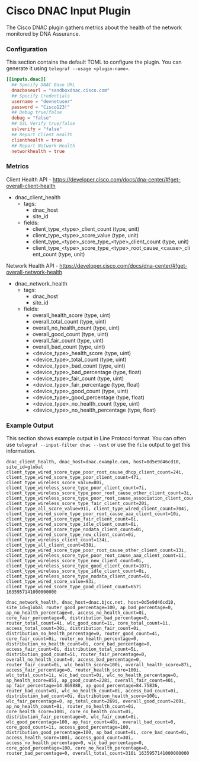 # Cisco DNAC Input Plugin

The Cisco DNAC plugin gathers metrics about the health of the network monitored
by DNA Assurance.

### Configuration

This section contains the default TOML to configure the plugin.  You can
generate it using `telegraf --usage <plugin-name>`.

```toml
[[inputs.dnac]]
  ## Specify DNAC Base URL
  dnacbaseurl = "sandboxdnac.cisco.com"
  ## Specify Credentials
  username = "devnetuser"
  password = "Cisco123!"
  ## Debug true/false
  debug = "false"
  ## SSL Verify true/false
  sslverify = "false"
  ## Report Client Health
  clienthealth = true
  ## Report Network Health
  networkhealth = true
```

### Metrics

Client Health API - 
https://developer.cisco.com/docs/dna-center/#!get-overall-client-health

- dnac_client_health
  - tags:
    - dnac_host
    - site_id
  - fields:
    - client_type_\<type\>_client_count (type, unit)
    - client_type_\<type\>_score_value (type, unit)
    - client_type_\<type\>_score_type\_\<type\>_client_count (type, unit)
    - client_type_\<type\>_score_type\_\<type>_root_cause\_\<cause\>_client_count (type, unit)

Network Health API - 
https://developer.cisco.com/docs/dna-center/#!get-overall-network-health

- dnac_network_health
  - tags:
    - dnac_host
    - site_id
  - fields:
    - overall_health_score (type, uint)
    - overall_total_count (type, uint)
    - overall_no_health_count (type, uint)
    - overall_good_count (type, uint)
    - overall_fair_count (type, uint)
    - overall_bad_count (type, uint)
    - \<device_type\>_health_score (type, uint)
    - \<device_type\>_total_count (type, uint)
    - \<device_type\>_bad_count (type, uint)
    - \<device_type\>_bad_percentage (type, float)
    - \<device_type\>_fair_count (type, uint)
    - \<device_type\>_fair_percentage (type, float)
    - \<device_type\>_good_count (type, uint)
    - \<device_type\>_good_percentage (type, float)
    - \<device_type\>_no_health_count (type, uint)
    - \<device_type\>_no_health_percentage (type, float)

### Example Output

This section shows example output in Line Protocol format.  You can often use
`telegraf --input-filter dnac --test` or use the `file` output to get
this information.

```
dnac_client_health, dnac_host=dnac.example.com, host=0d5e9d46cd10, site_id=global client_type_wired_score_type_poor_root_cause_dhcp_client_count=24i, client_type_wired_score_type_poor_client_count=47i, client_type_wireless_score_value=80i, client_type_wireless_score_type_poor_client_count=7i, client_type_wireless_score_type_poor_root_cause_other_client_count=3i, client_type_wireless_score_type_poor_root_cause_association_client_count=3i, client_type_wireless_score_type_fair_client_count=20i, client_type_all_score_value=91i, client_type_wired_client_count=704i, client_type_wired_score_type_poor_root_cause_aaa_client_count=10i, client_type_wired_score_type_fair_client_count=0i, client_type_wired_score_type_idle_client_count=0i, client_type_wired_score_type_nodata_client_count=0i, client_type_wired_score_type_new_client_count=0i, client_type_wireless_client_count=134i, client_type_all_client_count=838i, client_type_wired_score_type_poor_root_cause_other_client_count=13i, client_type_wireless_score_type_poor_root_cause_aaa_client_count=1i, client_type_wireless_score_type_new_client_count=0i, client_type_wireless_score_type_good_client_count=107i, client_type_wireless_score_type_idle_client_count=0i, client_type_wireless_score_type_nodata_client_count=0i, client_type_wired_score_value=93i, client_type_wired_score_type_good_client_count=657i 1635957141000000000

dnac_network_health, dnac_host=dnac.bjcc.net, host=0d5e9d46cd10, site_id=global router_good_percentage=100, ap_bad_percentage=0, ap_no_health_percentage=0, access_no_health_count=0i, core_fair_percentage=0, distribution_bad_percentage=0, router_total_count=4i, wlc_good_count=1i, core_total_count=1i, access_total_count=30i, distribution_fair_count=0i, distribution_no_health_percentage=0, router_good_count=4i, core_fair_count=0i, router_no_health_percentage=0, distribution_no_health_count=0i, core_bad_percentage=0, access_fair_count=0i, distribution_total_count=5i, distribution_good_count=5i, router_fair_percentage=0, overall_no_health_count=0, access_bad_percentage=0, router_fair_count=0i, wlc_health_score=100i, overall_health_score=87i, access_fair_percentage=0, router_health_score=100i, wlc_total_count=1i, wlc_bad_count=0i, wlc_no_health_percentage=0, ap_health_score=85i, ap_good_count=228i, overall_fair_count=40i, ap_fair_percentage=14.869888, ap_good_percentage=84.75836, router_bad_count=0i, wlc_no_health_count=0i, access_bad_count=0i, distribution_bad_count=0i, distribution_health_score=100i, wlc_fair_percentage=0, ap_total_count=269i, overall_good_count=269i, ap_no_health_count=0i, router_no_health_count=0i, core_health_score=100i, core_no_health_count=0i, distribution_fair_percentage=0, wlc_fair_count=0i, wlc_good_percentage=100, ap_fair_count=40i, overall_bad_count=0, core_good_count=1i, access_good_percentage=100, distribution_good_percentage=100, ap_bad_count=0i, core_bad_count=0i, access_health_score=100i, access_good_count=30i, access_no_health_percentage=0, wlc_bad_percentage=0, core_good_percentage=100, core_no_health_percentage=0, router_bad_percentage=0, overall_total_count=310i 1635957141000000000
```